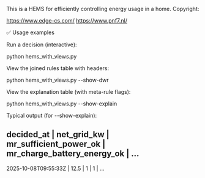 This is a HEMS for efficiently controlling energy usage in a home.
Copyright:

https://www.edge-cs.com/
https://www.pnf7.nl/

✅ Usage examples

Run a decision (interactive):

python hems_with_views.py


View the joined rules table with headers:

python hems_with_views.py --show-dwr


View the explanation table (with meta-rule flags):

python hems_with_views.py --show-explain


Typical output (for --show-explain):

decided_at | net_grid_kw | mr_sufficient_power_ok | mr_charge_battery_energy_ok | ...
------------------------------------------------------------------------------------
2025-10-08T09:55:33Z | 12.5 | 1 | 1 | ...


